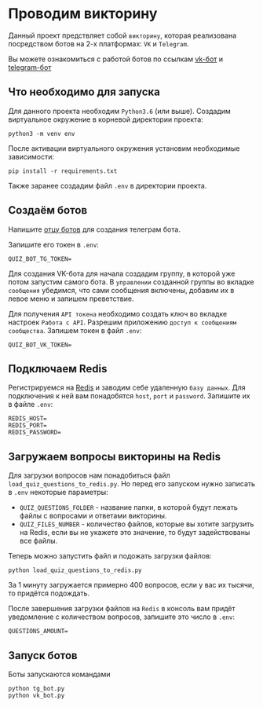 # Проводим викторину
Данный проект предствляет собой `викторину`, которая реализована посредством ботов на 2-х платформах: `VK` и `Telegram`.

Вы можете ознакомиться с работой ботов по ссылкам [vk-бот](https://vk.com/im?media=&sel=-216402426) и [telegram-бот](https://t.me/norgius_speech_bot)

## Что необходимо для запуска
Для данного проекта необходим `Python3.6` (или выше).
Создадим виртуальное окружение в корневой директории проекта:
```
python3 -m venv env
```
После активации виртуального окружения установим необходимые зависимости:
```
pip install -r requirements.txt
```
Также заранее создадим файл `.env` в директории проекта.

## Создаём ботов
Напишите [отцу ботов](https://telegram.me/BotFather) для создания телеграм бота.

Запишите его токен в `.env`:
```
QUIZ_BOT_TG_TOKEN=
```
Для создания VK-бота для начала создадим группу, в которой уже потом запустим самого бота. В `управлении` созданной группы во вкладке `сообщения` убедимся, что сами сообщения включены, добавим их в левое меню и запишем преветствие.

Для получения `API токена` необходимо создать ключ во вкладке настроек `Работа с API`. Разрешим приложению `доступ к сообщениям сообщества`. Запишем токен в файл `.env`:
```
QUIZ_BOT_VK_TOKEN=
```
## Подключаем Redis
Регистрируемся на [Redis](https://redis.com/) и заводим себе удаленную `базу данных`. Для подключения к ней вам понадобятся `host`, `port` и `password`. Запишите их в файле `.env`:
```
REDIS_HOST=
REDIS_PORT=
REDIS_PASSWORD=
```
## Загружаем вопросы викторины на Redis
Для загрузки вопросов нам понадобиться файл `load_quiz_questions_to_redis.py`. Но перед его запуском нужно записать в `.env` некоторые параметры:
* `QUIZ_QUESTIONS_FOLDER` - название папки, в которой будут лежать файлы с вопросами и ответами викторины.
* `QUIZ_FILES_NUMBER` - количество файлов, которые вы хотите загрузить на Redis, если вы не укажете это значение, то будут задействованы все файлы.

Теперь можно запустить файл и подожать загрузки файлов:
```
python load_quiz_questions_to_redis.py
```
 За 1 минуту загружается примерно 400 вопросов, если у вас их тысячи, то придётся подождать.
 
 После завершения загрузки файлов на `Redis` в консоль вам придёт уведомление с количеством вопросов, запишите это число в `.env`:
 ```
 QUESTIONS_AMOUNT=
 ``` 
## Запуск ботов
Боты запускаются командами
```
python tg_bot.py
python vk_bot.py 
```
